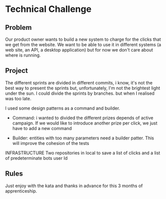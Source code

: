 # Technical Challenge

## Problem
Our product owner wants to build a new system to charge for the clicks that we get from the website. We want
to be able to use it in different systems (a web site, an API, a desktop application) but for now we don't care
about where is running.

## Project
The different sprints are divided in different commits, i know, it's not the best way to present the sprints
but, unfortunately, I'm not the brightest light under the sun. I could divide the sprints by 
branches. but when I realised was too late. 

I used some design patterns as a command and builder.
- Command: i wanted to divided the different prizes depends of active campaign. If we would like to introduce
another prize per click, we just have to add a new command

- Builder: entities with too many parameters need a builder patter. This will improve the cohesion of the tests

INFRASTRUCTURE
Two repositories in local to save a list of clicks and a list of predeterminate bots user Id


## Rules
Just enjoy with the kata and thanks in advance for this 3 months of apprenticeship.
